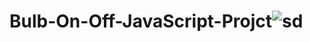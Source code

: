 # Bulb-On-Off-JavaScript-Projct![sd](https://github.com/mh-hamza/Bulb-On-Off-JavaScript-Projct/assets/142193015/cafc9da4-83d4-4901-9f53-0f720c84c876)
